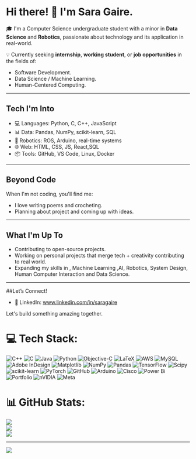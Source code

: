 # Hi there! 👋 I'm Sara Gaire.

🎓 I'm a Computer Science undergraduate student  with a minor in **Data Science** and **Robotics**, passionate about technology and its application in real-world.  

💡 Currently seeking **internship**, **working student**, or **job opportunities** in the fields of:
- Software Development.
- Data Science / Machine Learning.
- Human-Centered Computing.

---

##  Tech I'm Into
- 💻 Languages: Python, C, C++, JavaScript 
- 📊 Data: Pandas, NumPy, scikit-learn, SQL  
- 🤖 Robotics: ROS, Arduino, real-time systems  
- 🌐 Web: HTML, CSS, JS, React,SQL 
- 📦 Tools: GitHub, VS Code, Linux, Docker 

---

## Beyond Code
When I'm not coding, you'll find me:
- I love writing poems and crocheting.
- Planning about project and coming up with ideas. 

---

## What I'm Up To
- Contributing to open-source  projects. 
- Working on personal projects that merge tech + creativity contributing to real world. 
- Expanding my skills in , Machine Learning ,AI, Robotics,  System Design, Human Computer Interaction and Data Science. 

---

##Let’s Connect!

- 🔗 LinkedIn: www.linkedin.com/in/saragaire



 Let's build something amazing together. 


# 💻 Tech Stack:
![C++](https://img.shields.io/badge/c++-%2300599C.svg?style=for-the-badge&logo=c%2B%2B&logoColor=white) ![C](https://img.shields.io/badge/c-%2300599C.svg?style=for-the-badge&logo=c&logoColor=white) ![Java](https://img.shields.io/badge/java-%23ED8B00.svg?style=for-the-badge&logo=openjdk&logoColor=white) ![Python](https://img.shields.io/badge/python-3670A0?style=for-the-badge&logo=python&logoColor=ffdd54) ![Objective-C](https://img.shields.io/badge/OBJECTIVE--C-%233A95E3.svg?style=for-the-badge&logo=apple&logoColor=white) ![LaTeX](https://img.shields.io/badge/latex-%23008080.svg?style=for-the-badge&logo=latex&logoColor=white) ![AWS](https://img.shields.io/badge/AWS-%23FF9900.svg?style=for-the-badge&logo=amazon-aws&logoColor=white) ![MySQL](https://img.shields.io/badge/mysql-4479A1.svg?style=for-the-badge&logo=mysql&logoColor=white) ![Adobe InDesign](https://img.shields.io/badge/Adobe%20InDesign-49021F?style=for-the-badge&logo=adobeindesign&logoColor=FF3366) ![Matplotlib](https://img.shields.io/badge/Matplotlib-%23ffffff.svg?style=for-the-badge&logo=Matplotlib&logoColor=black) ![NumPy](https://img.shields.io/badge/numpy-%23013243.svg?style=for-the-badge&logo=numpy&logoColor=white) ![Pandas](https://img.shields.io/badge/pandas-%23150458.svg?style=for-the-badge&logo=pandas&logoColor=white) ![TensorFlow](https://img.shields.io/badge/TensorFlow-%23FF6F00.svg?style=for-the-badge&logo=TensorFlow&logoColor=white) ![Scipy](https://img.shields.io/badge/SciPy-%230C55A5.svg?style=for-the-badge&logo=scipy&logoColor=%white) ![scikit-learn](https://img.shields.io/badge/scikit--learn-%23F7931E.svg?style=for-the-badge&logo=scikit-learn&logoColor=white) ![PyTorch](https://img.shields.io/badge/PyTorch-%23EE4C2C.svg?style=for-the-badge&logo=PyTorch&logoColor=white) ![GitHub](https://img.shields.io/badge/github-%23121011.svg?style=for-the-badge&logo=github&logoColor=white) ![Arduino](https://img.shields.io/badge/-Arduino-00979D?style=for-the-badge&logo=Arduino&logoColor=white) ![Cisco](https://img.shields.io/badge/cisco-%23049fd9.svg?style=for-the-badge&logo=cisco&logoColor=black) ![Power Bi](https://img.shields.io/badge/power_bi-F2C811?style=for-the-badge&logo=powerbi&logoColor=black) ![Portfolio](https://img.shields.io/badge/Portfolio-%23000000.svg?style=for-the-badge&logo=firefox&logoColor=#FF7139) ![nVIDIA](https://img.shields.io/badge/nVIDIA-%2376B900.svg?style=for-the-badge&logo=nVIDIA&logoColor=white) ![Meta](https://img.shields.io/badge/Meta-%230467DF.svg?style=for-the-badge&logo=Meta&logoColor=white)
# 📊 GitHub Stats:
![](https://github-readme-stats.vercel.app/api?username=SaraGaire&theme=dark&hide_border=false&include_all_commits=false&count_private=false)<br/>
![](https://nirzak-streak-stats.vercel.app/?user=SaraGaire&theme=dark&hide_border=false)<br/>
![](https://github-readme-stats.vercel.app/api/top-langs/?username=SaraGaire&theme=dark&hide_border=false&include_all_commits=false&count_private=false&layout=compact)

---
[![](https://visitcount.itsvg.in/api?id=SaraGaire&icon=0&color=0)](https://visitcount.itsvg.in)

<!-- Proudly created with GPRM ( https://gprm.itsvg.in ) -->
<!---
SaraGaire/SaraGaire is a ✨ special ✨ repository because its `README.md` (this file) appears on your GitHub profile.
You can click the Preview link to take a look at your changes.
--->
